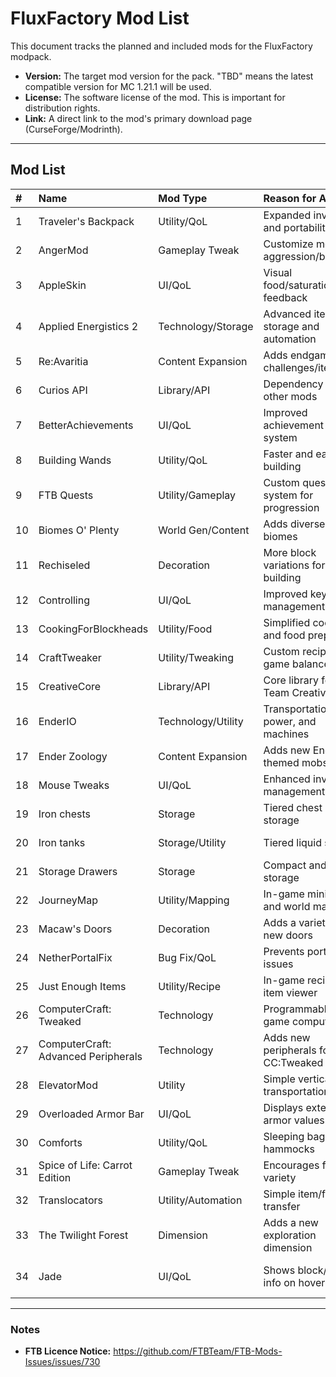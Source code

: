 # FluxFactory Mod List

This document tracks the planned and included mods for the FluxFactory modpack.

*   **Version:** The target mod version for the pack. "TBD" means the latest compatible version for MC 1.21.1 will be used.
*   **License:** The software license of the mod. This is important for distribution rights.
*   **Link:** A direct link to the mod's primary download page (CurseForge/Modrinth).

---

## Mod List

| #    | Name                                | Mod Type           | Reason for Adding                      | Version | License             | CurseForge                                                                | Modrinth                                        | GitHub |
| :--- | :---------------------------------- | :----------------- | :------------------------------------- | :------ | :------------------ | :------------------------------------------------------------------------ | :---------------------------------------------- | :----- |
| 1    | Traveler's Backpack                 | Utility/QoL        | Expanded inventory and portability     | 1.21.1  | LGPL 3.0 only       |                                                                           | https://modrinth.com/mod/travelersbackpack      |        |
| 2    | AngerMod                            | Gameplay Tweak     | Customize mob aggression/behavior      | 1.20.6  | MIT                 | https://www.curseforge.com/minecraft/mc-mods/angermod                     |                                                 |        |
| 3    | AppleSkin                           | UI/QoL             | Visual food/saturation feedback        | 1.12.2  | Public Domain       |                                                                           | https://modrinth.com/mod/appleskin              |        |
| 4    | Applied Energistics 2               | Technology/Storage | Advanced item storage and automation   | 1.21.1  | LGPL 3.0 only       |                                                                           | https://modrinth.com/mod/ae2                    |        |
| 5    | Re:Avaritia                         | Content Expansion  | Adds endgame challenges/items          | 1.21.1  | MIT                 |                                                                           | https://modrinth.com/mod/re-avaritia            |        |
| 6    | Curios API                          | Library/API        | Dependency for other mods              | 1.21.1  | LGPL 3.0 or later   |                                                                           | https://modrinth.com/mod/curios                 |        |
| 7    | BetterAchievements                  | UI/QoL             | Improved achievement system            | 1.21.1  | Dont Be a Jerk      |                                                                           | https://modrinth.com/mod/better-advancements    |        |
| 8    | Building Wands                      | Utility/QoL        | Faster and easier building             | 1.21.1  | Apache 2.0          |                                                                           | https://modrinth.com/mod/building-wands         |        |
| 9    | FTB Quests                          | Utility/Gameplay   | Custom questing system for progression | 1.21.1  | All Rights Reserved | https://www.curseforge.com/minecraft/mc-mods/ftb-quests-forge             |                                                 |        |
| 10   | Biomes O' Plenty                    | World Gen/Content  | Adds diverse new biomes                | 1.21.1  | All Rights Reserved |                                                                           | https://modrinth.com/mod/biomes-o-plenty        |        |
| 11   | Rechiseled                          | Decoration         | More block variations for building     | 1.21.1  | All Rights Reserved |                                                                           | https://modrinth.com/mod/rechiseled             |        |
| 12   | Controlling                         | UI/QoL             | Improved keybind management            | 1.21.1  | MIT                 |                                                                           | https://modrinth.com/mod/controlling            |        |
| 13   | CookingForBlockheads                | Utility/Food       | Simplified cooking and food prep       | 1.21.1  | All Rights Reserved |                                                                           | https://modrinth.com/mod/cooking-for-blockheads |        |
| 14   | CraftTweaker                        | Utility/Tweaking   | Custom recipe and game balance         | 1.21.1  | MIT                 |                                                                           | https://modrinth.com/mod/crafttweaker           |        |
| 15   | CreativeCore                        | Library/API        | Core library for Team Creative mods    | 1.21.1  | LGPL 3.0 only       |                                                                           | https://modrinth.com/mod/creativecore           |        |
| 16   | EnderIO                             | Technology/Utility | Transportation, power, and machines    | 1.21.1  | Unlicense           |                                                                           | https://modrinth.com/mod/enderio                |        |
| 17   | Ender Zoology                       | Content Expansion  | Adds new Ender-themed mobs             | 1.21.1  | CC0 1.0 Universal   |                                                                           | https://modrinth.com/mod/ender-zoology          |        |
| 18   | Mouse Tweaks                        | UI/QoL             | Enhanced inventory management          | 1.21.1  | BSD 3 Clause        |                                                                           | https://modrinth.com/mod/mouse-tweaks           |        |
| 19   | Iron chests                         | Storage            | Tiered chest storage                   | 1.21.1  | GPL-3.0             | https://www.curseforge.com/minecraft/mc-mods/iron-chests                  |                                                 |        |
| 20   | Iron tanks                          | Storage/Utility    | Tiered liquid storage                  | 1.12.2  | MIT                 | https://www.curseforge.com/minecraft/mc-mods/iron-tanks                   |                                                 |        |
| 21   | Storage Drawers                     | Storage            | Compact and visual storage             | 1.21.1  | MIT                 |                                                                           | https://modrinth.com/mod/storagedrawers         |        |
| 22   | JourneyMap                          | Utility/Mapping    | In-game minimap and world map          | 1.21.1  | All Rights Reserved |                                                                           | https://modrinth.com/mod/journeymap             |        |
| 23   | Macaw's Doors                       | Decoration         | Adds a variety of new doors            | 1.21.1  | MIT                 |                                                                           | https://modrinth.com/mod/macaws-doors           |        |
| 24   | NetherPortalFix                     | Bug Fix/QoL        | Prevents portal issues                 | 1.21.1  | All Rights Reserved |                                                                           | https://modrinth.com/mod/netherportalfix        |        |
| 25   | Just Enough Items                   | Utility/Recipe     | In-game recipe and item viewer         | 1.21.1  | MIT                 |                                                                           | https://modrinth.com/mod/jei                    |        |
| 26   | ComputerCraft: Tweaked              | Technology         | Programmable in-game computers         | 1.21.1  | CCPL                |                                                                           | https://modrinth.com/mod/cc-tweaked             |        |
| 27   | ComputerCraft: Advanced Peripherals | Technology         | Adds new peripherals for CC:Tweaked    | 1.21.1  | Apache-2.0          |                                                                           | https://modrinth.com/mod/advancedperipherals    |        |
| 28   | ElevatorMod                         | Utility            | Simple vertical transportation         | 1.21.1  | MIT                 |                                                                           | https://modrinth.com/mod/elevatormod            |        |
| 29   | Overloaded Armor Bar                | UI/QoL             | Displays extended armor values         | 1.21.1  | MIT                 | https://www.curseforge.com/minecraft/mc-mods/overloaded-armor-bar         |                                                 |        |
| 30   | Comforts                            | Utility/QoL        | Sleeping bags and hammocks             | 1.21.1  | LGPL 3.0 or later   |                                                                           | https://modrinth.com/mod/comforts               |        |
| 31   | Spice of Life: Carrot Edition       | Gameplay Tweak     | Encourages food variety                | 1.21.1  | All Rights Reserved | https://www.curseforge.com/minecraft/mc-mods/spice-of-life-carrot-edition |                                                 |        |
| 32   | Translocators                       | Utility/Automation | Simple item/fluid transfer             | 1.21.1  | MIT                 |                                                                           | https://modrinth.com/mod/translocators          |        |
| 33   | The Twilight Forest                 | Dimension          | Adds a new exploration dimension       | 1.21.1  | GPL-2.1             | https://www.curseforge.com/minecraft/mc-mods/the-twilight-forest          |                                                 |        |
| 34   | Jade                                | UI/QoL             | Shows block/entity info on hover       | 1.21.1  | CC BY NC SA 4.0     |                                                                           | https://modrinth.com/mod/jade                   |        |

---

### Notes

*   **FTB Licence Notice:** https://github.com/FTBTeam/FTB-Mods-Issues/issues/730
